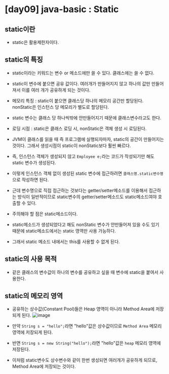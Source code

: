 # [day09] java-basic : Static

## static이란
- static은 활용제한자이다.

## static의 특징
- static이라는 키워드는 변수 or 메소드에만 쓸 수 있다. 클래스에는 쓸 수 없다.
- static이 변수에 붙으면 공유 값이다. 여러개가 만들어지지 않고 하나의 값만 만들어져서 이를 여러 개가 공유하게 되는 것이다.

- 메모리 특징 : static이 붙으면 클래스당 하나의 메모리 공간만 할당된다. nonStatic은 인스턴스 당 메모리가 별도로 할당된다. 
- static 변수는 클래스 당 하나씩밖에 안만들어지기 때문에 클래스변수라고도 한다.

- 로딩 시점 : static은 클래스 로딩 시, nonStatic은 객체 생성 시 로딩된다. 
- JVM이 클래스를 읽을 때 즉 프로그램에 실행되자마자, static의 공간이 만들어지는 것이다. 그래서 생성시점이 static이 nonStatic보다 훨씬 빠르다.
- 즉, 인스턴스 객체가 생성되지 않고 `Employee e;`라는 코드가 작성되기만 해도 static 변수가 생성된다.
- 이렇게 인스턴스 객체 없이 생성된 static 변수에 접근하려면 `클래스명.static변수명`으로 작성하면 된다.
- 근데 변수명으로 직접 접근하는 것보다는 getter/setter메소드를 이용해서 접근하는 방식이 일반적이므로 static변수의 getter/setter메소드도 static메소드여야 호출할 수 있다.

- 주의해야 할 점은 static메소드이다. 
- static메소드가 생성되었다고 해도 nonStatic 변수가 안만들어져 있을 수도 있기 때문에 static메소드에서는 static 영역만 사용 가능하다.
- 그래서 static 메소드 내에서는 this를 사용할 수 없게 된다.

## static의 사용 목적
- 같은 클래스의 변수값이 하나의 변수를 공유하고 싶을 때 변수에 static을 붙여서 사용한다.

## static의 메모리 영역
- 공유하는 상수값(Constant Pool)들은 Heap 영역이 아니라 Method Area에 저장되게 된다.
![image](https://user-images.githubusercontent.com/77392444/111570208-a035af00-87e7-11eb-8655-e1db1f765528.png)

- 만약 `String s = "hello";`라면 "hello"값은 상수값이므로 `Method Area` 메모리 영역에 저장되게 된다. 
- 반면 `String s = new String("hello");`라면 "hello"값은 `heap` 메모리 영역에 저장된다.

- 이처럼 static변수도 상수변수와 같이 한번 생성되면 여러개가 공유하게 되므로, Method Area에 저장되는 것이다.

